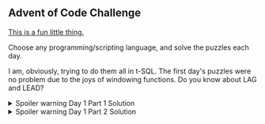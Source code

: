## Advent of Code Challenge

[This is a fun little thing.](https://adventofcode.com/)

Choose any programming/scripting language, and solve the puzzles each day.

I am, obviously, trying to do them all in t-SQL. The first day's puzzles were no problem due to the joys of windowing functions. Do you know about LAG and LEAD?


<details>
  
  <summary>Spoiler warning Day 1 Part 1 Solution</summary>

<pre><code>

USE [TestDB];
GO
    SELECT SUM(DepthCount.DepthCompare)
    FROM
    (
        SELECT ID,
               Depth,
               DepthData.LastDepth,
               DepthData.NextDepth,
               CASE
                   WHEN Depth > LastDepth THEN
                       1
                   ELSE
                       0
               END AS DepthCompare
        FROM
        (
            SELECT ID,
                   Depth,
                   LAG(Depth) OVER (ORDER BY ID) LastDepth,
                   LEAD(Depth) OVER (ORDER BY ID) NextDepth
            FROM dbo.advent1
        ) AS DepthData
    ) DepthCount;

</code></pre>

</details>





<details>
  
  <summary>Spoiler warning Day 1 Part 2 Solution</summary>

<pre><code>
  
  USE [TestDB];
GO


    SELECT SUM(Agg.Increases)
    FROM
    (
        SELECT CASE
                   WHEN Group3 > LAG(Group3) OVER (ORDER BY Group3.ID) THEN
                       1
                   ELSE
                       0
               END Increases
        FROM
        (
            SELECT ID,
                   Depth,
                   Depth + LAG(Depth) OVER (ORDER BY ID) + LAG(Depth, 2) OVER (ORDER BY ID) AS Group3
            FROM dbo.advent1
        ) AS Group3
    ) Agg;


</code></pre>

</details>

